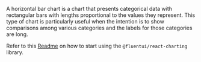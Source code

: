 A horizontal bar chart is a chart that presents categorical data with rectangular bars with lengths proportional to the values they represent. This type of chart is particularly useful when the intention is to show comparisons among various categories and the labels for those categories are long.

Refer to this [Readme](https://github.com/microsoft/fluentui/blob/master/packages/charts/react-charting/README.md) on how to start using the `@fluentui/react-charting` library.
